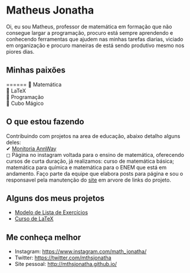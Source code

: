# Matheus Jonatha
Oi, eu sou Matheus, professor de matemática em formação que não consegue largar a programação, procuro está sempre aprendendo e conhecendo ferramentas que ajudem nas minhas tarefas diarias, viciado em organização e procuro maneiras de está sendo produtivo mesmo nos piores dias.

## Minhas paixões
======
🖤 Matemática<br>
💜 LaTeX<br>
🤍 Programação<br>
💙 Cubo Mágico<br>

## O que estou fazendo
Contribuindo com projetos na area de educação, abaixo detalho alguns deles:<br>
✔ [Monitoria AnnWay](https://www.instagram.com/monitoriaannway/)<br>
  ◻ Página no instagram voltada para o ensino de matemática, oferecendo cursos de curta duração, já realizamos: curso de matemática básica; matemática para química e matemática para o ENEM que está em andamento. Faço parte da equipe que elabora posts para página e sou o responsavel pela manutenção do [site](http://annway.github.io/) em arvore de links do projeto.

## Alguns dos meus projetos
- [Modelo de Lista de Exercícios](https://github.com/mthsjonatha/pibid_lista)
- [Curso de LaTeX](https://github.com/mthsjonatha/aulaslatex)

## Me conheça melhor
- Instagram: https://www.instagram.com/math_jonatha/
- Twitter: https://twitter.com/mthsjonatha
- Site pessoal: http://mthsjonatha.github.io/
